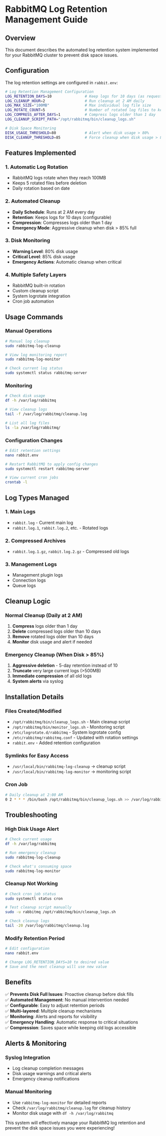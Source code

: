 # RabbitMQ Log Retention Management Guide

## Overview
This document describes the automated log retention system implemented for your RabbitMQ cluster to prevent disk space issues.

## Configuration
The log retention settings are configured in `rabbit.env`:

```bash
# Log Retention Management Configuration
LOG_RETENTION_DAYS=10               # Keep logs for 10 days (as requested)
LOG_CLEANUP_HOUR=2                  # Run cleanup at 2 AM daily
LOG_MAX_SIZE="100MB"                # Max individual log file size
LOG_ROTATE_COUNT=5                  # Number of rotated log files to keep
LOG_COMPRESS_AFTER_DAYS=1           # Compress logs older than 1 day
LOG_CLEANUP_SCRIPT_PATH="/opt/rabbitmq/bin/cleanup_logs.sh"

# Disk Space Monitoring
DISK_USAGE_THRESHOLD=80             # Alert when disk usage > 80%
DISK_CLEANUP_THRESHOLD=85           # Force cleanup when disk usage > 85%
```

## Features Implemented

### 1. **Automatic Log Rotation**
- RabbitMQ logs rotate when they reach 100MB
- Keeps 5 rotated files before deletion
- Daily rotation based on date

### 2. **Automated Cleanup**
- **Daily Schedule**: Runs at 2 AM every day
- **Retention**: Keeps logs for 10 days (configurable)
- **Compression**: Compresses logs older than 1 day
- **Emergency Mode**: Aggressive cleanup when disk > 85% full

### 3. **Disk Monitoring**
- **Warning Level**: 80% disk usage
- **Critical Level**: 85% disk usage  
- **Emergency Actions**: Automatic cleanup when critical

### 4. **Multiple Safety Layers**
- RabbitMQ built-in rotation
- Custom cleanup script
- System logrotate integration
- Cron job automation

## Usage Commands

### Manual Operations
```bash
# Manual log cleanup
sudo rabbitmq-log-cleanup

# View log monitoring report
sudo rabbitmq-log-monitor

# Check current log status
sudo systemctl status rabbitmq-server
```

### Monitoring
```bash
# Check disk usage
df -h /var/log/rabbitmq

# View cleanup logs
tail -f /var/log/rabbitmq/cleanup.log

# List all log files
ls -la /var/log/rabbitmq/
```

### Configuration Changes
```bash
# Edit retention settings
nano rabbit.env

# Restart RabbitMQ to apply config changes
sudo systemctl restart rabbitmq-server

# View current cron jobs
crontab -l
```

## Log Types Managed

### 1. **Main Logs**
- `rabbit.log` - Current main log
- `rabbit.log.1`, `rabbit.log.2`, etc. - Rotated logs

### 2. **Compressed Archives**
- `rabbit.log.1.gz`, `rabbit.log.2.gz` - Compressed old logs

### 3. **Management Logs**
- Management plugin logs
- Connection logs
- Queue logs

## Cleanup Logic

### Normal Cleanup (Daily at 2 AM)
1. **Compress** logs older than 1 day
2. **Delete** compressed logs older than 10 days
3. **Remove** rotated logs older than 10 days
4. **Monitor** disk usage and alert if needed

### Emergency Cleanup (When Disk > 85%)
1. **Aggressive deletion** - 5-day retention instead of 10
2. **Truncate** very large current logs (>500MB)
3. **Immediate compression** of all old logs
4. **System alerts** via syslog

## Installation Details

### Files Created/Modified
- `/opt/rabbitmq/bin/cleanup_logs.sh` - Main cleanup script
- `/opt/rabbitmq/bin/monitor_logs.sh` - Monitoring script
- `/etc/logrotate.d/rabbitmq` - System logrotate config
- `/etc/rabbitmq/rabbitmq.conf` - Updated with rotation settings
- `rabbit.env` - Added retention configuration

### Symlinks for Easy Access
- `/usr/local/bin/rabbitmq-log-cleanup` → cleanup script
- `/usr/local/bin/rabbitmq-log-monitor` → monitoring script

### Cron Job
```bash
# Daily cleanup at 2:00 AM
0 2 * * * /bin/bash /opt/rabbitmq/bin/cleanup_logs.sh >> /var/log/rabbitmq/cleanup.log 2>&1
```

## Troubleshooting

### High Disk Usage Alert
```bash
# Check current usage
df -h /var/log/rabbitmq

# Run emergency cleanup
sudo rabbitmq-log-cleanup

# Check what's consuming space
sudo rabbitmq-log-monitor
```

### Cleanup Not Working
```bash
# Check cron job status
sudo systemctl status cron

# Test cleanup script manually
sudo -u rabbitmq /opt/rabbitmq/bin/cleanup_logs.sh

# Check cleanup logs
tail -20 /var/log/rabbitmq/cleanup.log
```

### Modify Retention Period
```bash
# Edit configuration
nano rabbit.env

# Change LOG_RETENTION_DAYS=10 to desired value
# Save and the next cleanup will use new value
```

## Benefits

✅ **Prevents Disk Full Issues**: Proactive cleanup before disk fills  
✅ **Automated Management**: No manual intervention needed  
✅ **Configurable**: Easy to adjust retention periods  
✅ **Multi-layered**: Multiple cleanup mechanisms  
✅ **Monitoring**: Alerts and reports for visibility  
✅ **Emergency Handling**: Automatic response to critical situations  
✅ **Compression**: Saves space while keeping old logs accessible  

## Alerts & Monitoring

### Syslog Integration
- Log cleanup completion messages
- Disk usage warnings and critical alerts
- Emergency cleanup notifications

### Manual Monitoring
- Use `rabbitmq-log-monitor` for detailed reports
- Check `/var/log/rabbitmq/cleanup.log` for cleanup history
- Monitor disk usage with `df -h /var/log/rabbitmq`

This system will effectively manage your RabbitMQ log retention and prevent the disk space issues you were experiencing!